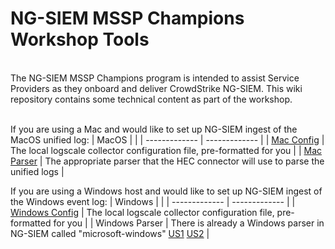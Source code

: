 # NG-SIEM MSSP Champions Workshop Tools
<br/>
The NG-SIEM MSSP Champions program is intended to assist Service Providers as they onboard and deliver CrowdStrike NG-SIEM. This wiki repository contains some technical content as part of the workshop.<br/>
<br/>

If you are using a Mac and would like to set up NG-SIEM ingest of the MacOS unified log:
| MacOS  |  |
| ------------- | ------------- |
| [Mac Config](https://github.com/mikesch33r/ngsiem-mssp-champions/blob/main/macOS/macos-unifiedlog-config.yaml)  | The local logscale collector configuration file, pre-formatted for you  |
| [Mac Parser](https://github.com/mikesch33r/ngsiem-mssp-champions/blob/main/macOS/macos-unifiedlog-parser.yaml)  | The appropriate parser that the HEC connector will use to parse the unified logs  |
<br/>

If you are using a Windows host and would like to set up NG-SIEM ingest of the Windows event log:
| Windows  |  |
| ------------- | ------------- |
| [Windows Config](https://github.com/mikesch33r/ngsiem-mssp-champions/blob/main/windows/windows-eventlog-config.yaml)  | The local logscale collector configuration file, pre-formatted for you  |
| Windows Parser  | There is already a Windows parser in NG-SIEM called "microsoft-windows" [US1](https://falcon.crowdstrike.com/data-connectors/parsers/IZ0Wb4GpqyLbiuNomuZeLo9uxQrWJ96i/details) [US2](https://falcon.us-2.crowdstrike.com/data-connectors/parsers/IZ0Wb4GpqyLbiuNomuZeLo9uxQrWJ96i/details) |
